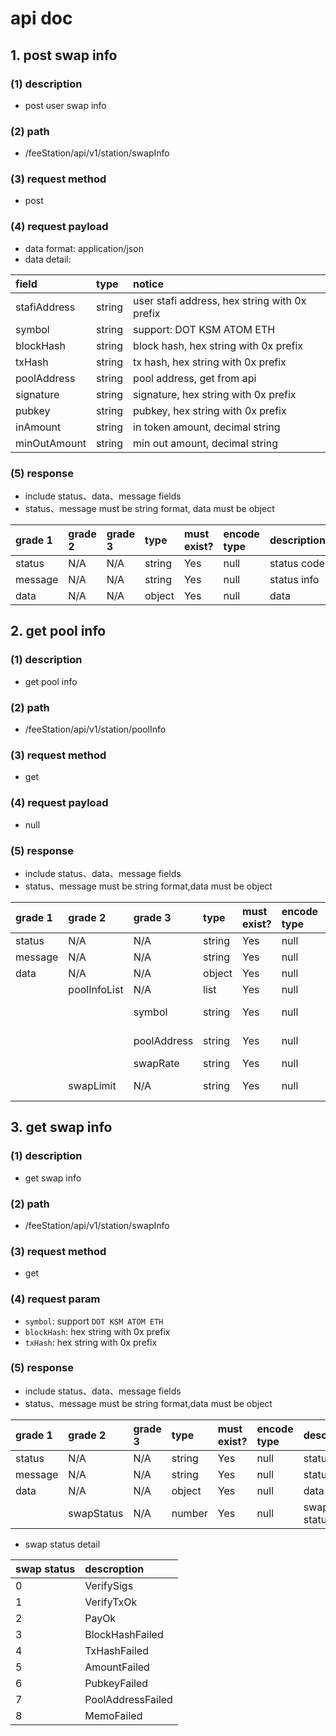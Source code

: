 # api doc

## 1. post swap info

### (1) description

*  post user swap info

### (2) path

* /feeStation/api/v1/station/swapInfo

### (3) request method

* post

### (4) request payload 

* data format: application/json
* data detail:

| field        | type   | notice                                        |
| :----------- | :----- | :-------------------------------------------- |
| stafiAddress | string | user stafi address, hex string with 0x prefix |
| symbol       | string | support: DOT KSM ATOM ETH                     |
| blockHash    | string | block hash, hex string with 0x prefix         |
| txHash       | string | tx hash, hex string with 0x prefix            |
| poolAddress  | string | pool address, get from api                    |
| signature    | string | signature, hex string with 0x prefix          |
| pubkey       | string | pubkey, hex string with 0x prefix             |
| inAmount     | string | in token amount, decimal string               |
| minOutAmount | string | min out amount, decimal string                |



### (5) response
* include status、data、message fields
* status、message must be string format, data must be object

| grade 1 | grade 2 | grade 3 | type   | must exist? | encode type | description |
| :------ | :------ | :------ | :----- | :---------- | :---------- | :---------- |
| status  | N/A     | N/A     | string | Yes         | null        | status code |
| message | N/A     | N/A     | string | Yes         | null        | status info |
| data    | N/A     | N/A     | object | Yes         | null        | data        |
          
          
## 2. get pool info

### (1) description

*  get pool info

### (2) path

* /feeStation/api/v1/station/poolInfo

### (3) request method

* get

### (4) request payload 

* null
 
### (5) response
* include status、data、message fields
* status、message must be string format,data must be object

| grade 1 | grade 2      | grade 3     | type   | must exist? | encode type | description      |
| :------ | :----------- | :---------- | :----- | :---------- | :---------- | :--------------- |
| status  | N/A          | N/A         | string | Yes         | null        | status code      |
| message | N/A          | N/A         | string | Yes         | null        | status info      |
| data    | N/A          | N/A         | object | Yes         | null        | data             |
|         | poolInfoList | N/A         | list   | Yes         | null        | list             |
|         |              | symbol      | string | Yes         | null        | DOT KSM ATOM ETH |
|         |              | poolAddress | string | Yes         | null        | pool address     |
|         |              | swapRate    | string | Yes         | null        | decimals 6       |
|         | swapLimit    | N/A         | string | Yes         | null        | decimals 12      |


## 3. get swap info

### (1) description

*  get swap info

### (2) path

* /feeStation/api/v1/station/swapInfo

### (3) request method

* get

### (4) request param 

* `symbol`: support `DOT KSM ATOM ETH`
* `blockHash`: hex string with 0x prefix
* `txHash`: hex string with 0x prefix
 
### (5) response
* include status、data、message fields
* status、message must be string format,data must be object

| grade 1 | grade 2    | grade 3 | type   | must exist? | encode type | description |
| :------ | :--------- | :------ | :----- | :---------- | :---------- | :---------- |
| status  | N/A        | N/A     | string | Yes         | null        | status code |
| message | N/A        | N/A     | string | Yes         | null        | status info |
| data    | N/A        | N/A     | object | Yes         | null        | data        |
|         | swapStatus | N/A     | number | Yes         | null        | swap status |



* swap status detail

| swap status | descroption       |
| :---------- | :---------------- |
| 0           | VerifySigs        |
| 1           | VerifyTxOk        |
| 2           | PayOk             |
| 3           | BlockHashFailed   |
| 4           | TxHashFailed      |
| 5           | AmountFailed      |
| 6           | PubkeyFailed      |
| 7           | PoolAddressFailed |
| 8           | MemoFailed        |

